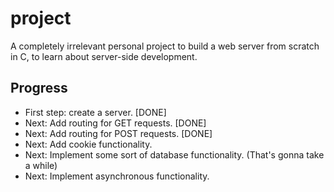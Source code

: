 # project
A completely irrelevant personal project to build a web server from scratch in C, to learn about server-side development.

## Progress
* First step: create a server. [DONE]
* Next: Add routing for GET requests. [DONE]
* Next: Add routing for POST requests. [DONE]
* Next: Add cookie functionality.
* Next: Implement some sort of database functionality.  (That's gonna take a while)
* Next: Implement asynchronous functionality.
